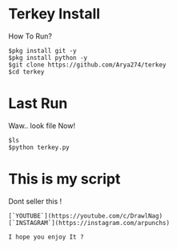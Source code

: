 # Terkey Install
How To Run?
```RUN
$pkg install git -y
$pkg install python -y
$git clone https://github.com/Arya274/terkey
$cd terkey
```
# Last Run
Waw.. look file Now!
```LAST
$ls
$python terkey.py
```

#  This is my script
Dont seller this !
```Hum
[`YOUTUBE`](https://youtube.com/c/DrawlNag)
[`INSTAGRAM`](https://instagram.com/arpunchs)

I hope you enjoy It ?
```
